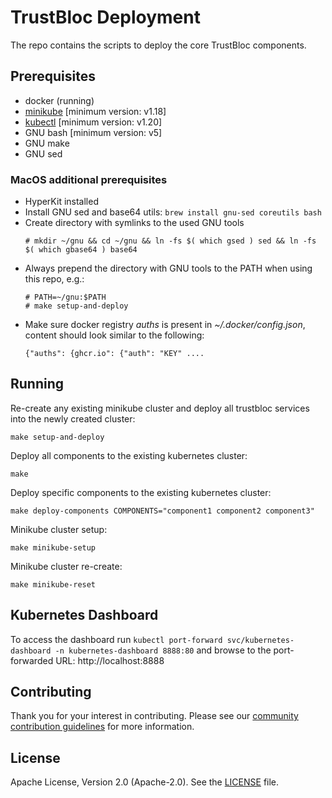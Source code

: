 # TrustBloc Deployment

The repo contains the scripts to deploy the core TrustBloc components.

## Prerequisites
- docker (running)
- [minikube](https://minikube.sigs.k8s.io/docs/start/) [minimum version: v1.18]
- [kubectl](https://kubernetes.io/docs/tasks/tools/)  [minimum version: v1.20]
- GNU bash [minimum version: v5]
- GNU make
- GNU sed

### MacOS additional prerequisites
- HyperKit installed
- Install GNU sed and base64 utils: `brew install gnu-sed coreutils bash`
- Create directory with symlinks to the used GNU tools
  ```
  # mkdir ~/gnu && cd ~/gnu && ln -fs $( which gsed ) sed && ln -fs $( which gbase64 ) base64
  ```
- Always prepend the directory with GNU tools to the PATH when using this repo, e.g.:
  ```
  # PATH=~/gnu:$PATH
  # make setup-and-deploy
  ```
- Make sure docker registry *auths* is present in *~/.docker/config.json*, content should look similar to the following:
  ```
  {"auths": {ghcr.io": {"auth": "KEY" ....
  ```

## Running

Re-create any existing minikube cluster and deploy all trustbloc services into the newly created cluster:

`make setup-and-deploy`

Deploy all components to the existing kubernetes cluster:

`make`

Deploy specific components to the existing kubernetes cluster:

`make deploy-components COMPONENTS="component1 component2 component3"`

Minikube cluster setup:

`make minikube-setup`

Minikube cluster re-create:

`make minikube-reset`

## Kubernetes Dashboard

To access the dashboard run `kubectl port-forward svc/kubernetes-dashboard -n kubernetes-dashboard 8888:80` and browse to the port-forwarded URL: http://localhost:8888

## Contributing
Thank you for your interest in contributing. Please see our [community contribution guidelines](https://github.com/trustbloc/community/blob/main/CONTRIBUTING.md) for more information.

## License
Apache License, Version 2.0 (Apache-2.0). See the [LICENSE](LICENSE) file.
